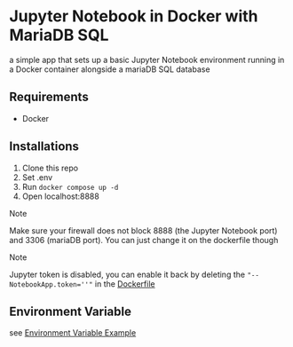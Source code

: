 # Jupyter Notebook in Docker with MariaDB SQL

a simple app that sets up a basic Jupyter Notebook environment running in a Docker container alongside a mariaDB SQL database

## Requirements
 - Docker

## Installations
1. Clone this repo
2. Set .env
3. Run `docker compose up -d`
4. Open localhost:8888 

> [!NOTE]
> Make sure your firewall does not block 8888 (the Jupyter Notebook port) and 3306 (mariaDB port). You can just change it on the dockerfile though

> [!NOTE]
> Jupyter token is disabled, you can enable it back by deleting the `"--NotebookApp.token=''"` in the [Dockerfile](Dockerfile)

## Environment Variable
see [Environment Variable Example](.env.example)


